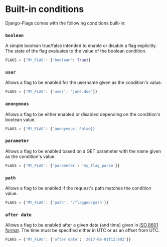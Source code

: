 # Built-in conditions

Django-Flags comes with the following conditions built-in:

### `boolean`

A simple boolean true/false intended to enable or disable a flag explicitly. The state of the flag evaluates to the value of the boolean condition.

```python
FLAGS = {'MY_FLAG': {'boolean': True}}
```

### `user`

Allows a flag to be enabled for the username given as the condition's value.

```python
FLAGS = {'MY_FLAG': {'user': 'jane.doe'}}
```

### `anonymous`

Allows a flag to be either enabled or disabled depending on the condition's boolean value.

```python
FLAGS = {'MY_FLAG': {'anonymous: False}}
```

### `parameter`

Allows a flag to be enabled based on a GET parameter with the name given as the condition's value.

```python
FLAGS = {'MY_FLAG': {'parameter': 'my_flag_param'}}
```

### `path`

Allows a flag to be enabled if the request's path matches the condition value.

```python
FLAGS = {'MY_FLAG': {'path': '/flagged/path'}}
```

### `after date`

Allows a flag to be enabled after a given date (and time) given in [ISO 8601 format](https://en.wikipedia.org/wiki/ISO_8601). The time must be specified either in UTC or as an offset from UTC.

```python
FLAGS = {'MY_FLAG': {'after date': '2017-06-01T12:00Z'}}
```
